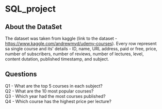 # SQL_project

## About the DataSet
The dataset was taken from kaggle (link to the dataset - https://www.kaggle.com/andrewmvd/udemy-courses).
Every row represent sa single course and its' details - ID, name, URL address, paid or free, price, number of subscribers,
number of reviews, number of lectures, level, content dutation, published timestamp, and subject.

## Questions
Q1 - What are the top 5 courses in each subject?\
Q2 - What are the 10 most popular courses?\
Q3 - Which year had the most courses published?\
Q4 - Which course has the highest price per lecture?
